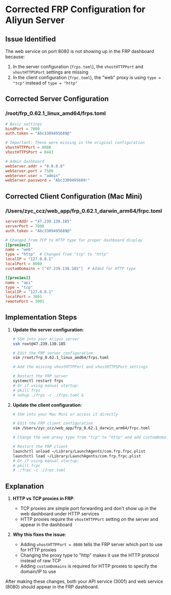 # Corrected FRP Configuration for Aliyun Server

## Issue Identified
The web service on port 8080 is not showing up in the FRP dashboard because:

1. In the server configuration (`frps.toml`), the `vhostHTTPPort` and `vhostHTTPSPort` settings are missing
2. In the client configuration (`frpc.toml`), the "web" proxy is using `type = "tcp"` instead of `type = "http"`

## Corrected Server Configuration

### /root/frp_0.62.1_linux_amd64/frps.toml

```toml
# Basic settings
bindPort = 7000
auth.token = "Abc3309495689@"

# Important: These were missing in the original configuration
vhostHTTPPort = 8080
vhostHTTPSPort = 8443

# Admin dashboard
webServer.addr = "0.0.0.0"
webServer.port = 7500
webServer.user = "admin"
webServer.password = "Abc3309495689!"
```

## Corrected Client Configuration (Mac Mini)

### /Users/zyc_ccz/web_app/frp_0.62.1_darwin_arm64/frpc.toml

```toml
serverAddr = "47.239.138.185"
serverPort = 7000
auth.token = "Abc3309495689@"

# Changed from TCP to HTTP type for proper dashboard display
[[proxies]]
name = "web"
type = "http"  # Changed from "tcp" to "http"
localIP = "127.0.0.1"
localPort = 8080
customDomains = ["47.239.138.185"]  # Added for HTTP type

[[proxies]]
name = "api"
type = "tcp"
localIP = "127.0.0.1"
localPort = 3001
remotePort = 3001
```

## Implementation Steps

1. **Update the server configuration**:
   ```bash
   # SSH into your Aliyun server
   ssh root@47.239.138.185
   
   # Edit the FRP server configuration
   vim /root/frp_0.62.1_linux_amd64/frps.toml
   
   # Add the missing vhostHTTPPort and vhostHTTPSPort settings
   
   # Restart the FRP server
   systemctl restart frps
   # Or if using manual startup:
   # pkill frps
   # nohup ./frps -c ./frps.toml &
   ```

2. **Update the client configuration**:
   ```bash
   # SSH into your Mac Mini or access it directly
   
   # Edit the FRP client configuration
   vim /Users/zyc_ccz/web_app/frp_0.62.1_darwin_arm64/frpc.toml
   
   # Change the web proxy type from "tcp" to "http" and add customDomains
   
   # Restart the FRP client
   launchctl unload ~/Library/LaunchAgents/com.frp.frpc.plist
   launchctl load ~/Library/LaunchAgents/com.frp.frpc.plist
   # Or if using manual startup:
   # pkill frpc
   # ./frpc -c ./frpc.toml
   ```

## Explanation

1. **HTTP vs TCP proxies in FRP**:
   - TCP proxies are simple port forwarding and don't show up in the web dashboard under HTTP services
   - HTTP proxies require the `vhostHTTPPort` setting on the server and appear in the dashboard

2. **Why this fixes the issue**:
   - Adding `vhostHTTPPort = 8080` tells the FRP server which port to use for HTTP proxies
   - Changing the proxy type to "http" makes it use the HTTP protocol instead of raw TCP
   - Adding `customDomains` is required for HTTP proxies to specify the domain/IP to use

After making these changes, both your API service (3001) and web service (8080) should appear in the FRP dashboard.